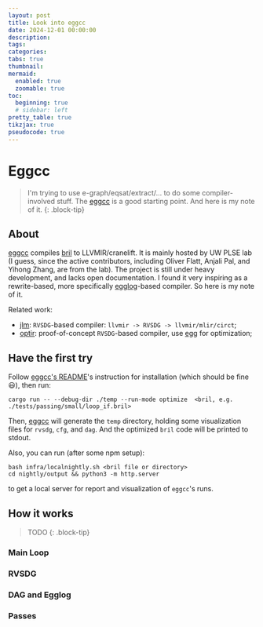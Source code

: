 ```yaml
---
layout: post
title: Look into eggcc
date: 2024-12-01 00:00:00
description:
tags:
categories:
tabs: true
thumbnail:
mermaid:
  enabled: true
  zoomable: true
toc:
  beginning: true
  # sidebar: left
pretty_table: true
tikzjax: true
pseudocode: true
---
```


# Eggcc

> I'm trying to use e-graph/eqsat/extract/... to do some compiler-involved stuff. The [eggcc](https://github.com/egraphs-good/eggcc) is a good starting point. And here is my note of it.
{: .block-tip}

## About

[eggcc](https://github.com/egraphs-good/eggcc) compiles [bril](https://github.com/uwplse/bril) to LLVMIR/cranelift. It is mainly hosted by UW PLSE lab (I guess, since the active contributors, including Oliver Flatt, Anjali Pal, and Yihong Zhang, are from the lab). The project is still under heavy development, and lacks open documentation. I found it very inspiring as a rewrite-based, more specifically [egglog](https://github.com/egraphs-good/egglog)-based compiler. So here is my note of it.

Related work:

- [jlm](https://github.com/phate/jlm): `RVSDG`-based compiler: `llvmir -> RVSDG -> llvmir/mlir/circt`;
- [optir](https://github.com/jameysharp/optir/):  proof-of-concept `RVSDG`-based compiler, use [egg](https://github.com/egraphs-good/egg) for optimization;


## Have the first try

Follow [eggcc's README](https://github.com/egraphs-good/eggcc)'s instruction for installation (which should be fine :smiley:), then run:

```
cargo run -- --debug-dir ./temp --run-mode optimize  <bril, e.g. ./tests/passing/small/loop_if.bril> 
```

Then, [eggcc](https://github.com/egraphs-good/eggcc) will generate the `temp` directory, holding some visualization files for `rvsdg`, `cfg`, and `dag`. And the optimized `bril` code will be printed to stdout.

Also, you can run (after some npm setup):

```
bash infra/localnightly.sh <bril file or directory>
cd nightly/output && python3 -m http.server
```

to get a local server for report and visualization of `eggcc`'s runs.


## How it works

> TODO
{: .block-tip}

### Main Loop

### RVSDG

### DAG and Egglog

### Passes

